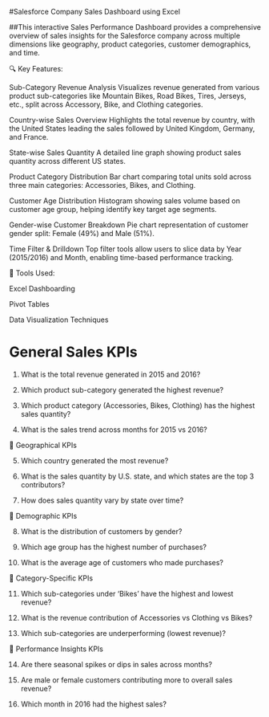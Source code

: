  #Salesforce Company Sales Dashboard using Excel

##This interactive Sales Performance Dashboard provides a comprehensive overview of sales insights for the Salesforce company across multiple dimensions like geography, product categories, customer demographics, and time.

🔍 Key Features:

Sub-Category Revenue Analysis
Visualizes revenue generated from various product sub-categories like Mountain Bikes, Road Bikes, Tires, Jerseys, etc., split across Accessory, Bike, and Clothing categories.

Country-wise Sales Overview
Highlights the total revenue by country, with the United States leading the sales followed by United Kingdom, Germany, and France.

State-wise Sales Quantity
A detailed line graph showing product sales quantity across different US states.

Product Category Distribution
Bar chart comparing total units sold across three main categories: Accessories, Bikes, and Clothing.

Customer Age Distribution
Histogram showing sales volume based on customer age group, helping identify key target age segments.

Gender-wise Customer Breakdown
Pie chart representation of customer gender split: Female (49%) and Male (51%).

Time Filter & Drilldown
Top filter tools allow users to slice data by Year (2015/2016) and Month, enabling time-based performance tracking.

🧩 Tools Used:

 Excel Dashboarding

 Pivot Tables 

Data Visualization Techniques

# General Sales KPIs

1. What is the total revenue generated in 2015 and 2016?


2. Which product sub-category generated the highest revenue?


3. Which product category (Accessories, Bikes, Clothing) has the highest sales quantity?


4. What is the sales trend across months for 2015 vs 2016?


🔹 Geographical KPIs

5. Which country generated the most revenue?


6. What is the sales quantity by U.S. state, and which states are the top 3 contributors?


7. How does sales quantity vary by state over time?


🔹 Demographic KPIs

8. What is the distribution of customers by gender?


9. Which age group has the highest number of purchases?


10. What is the average age of customers who made purchases?


🔹 Category-Specific KPIs

11. Which sub-categories under ‘Bikes’ have the highest and lowest revenue?


12. What is the revenue contribution of Accessories vs Clothing vs Bikes?


13. Which sub-categories are underperforming (lowest revenue)?


🔹 Performance Insights KPIs

14. Are there seasonal spikes or dips in sales across months?


15. Are male or female customers contributing more to overall sales revenue?


16. Which month in 2016 had the highest sales?




